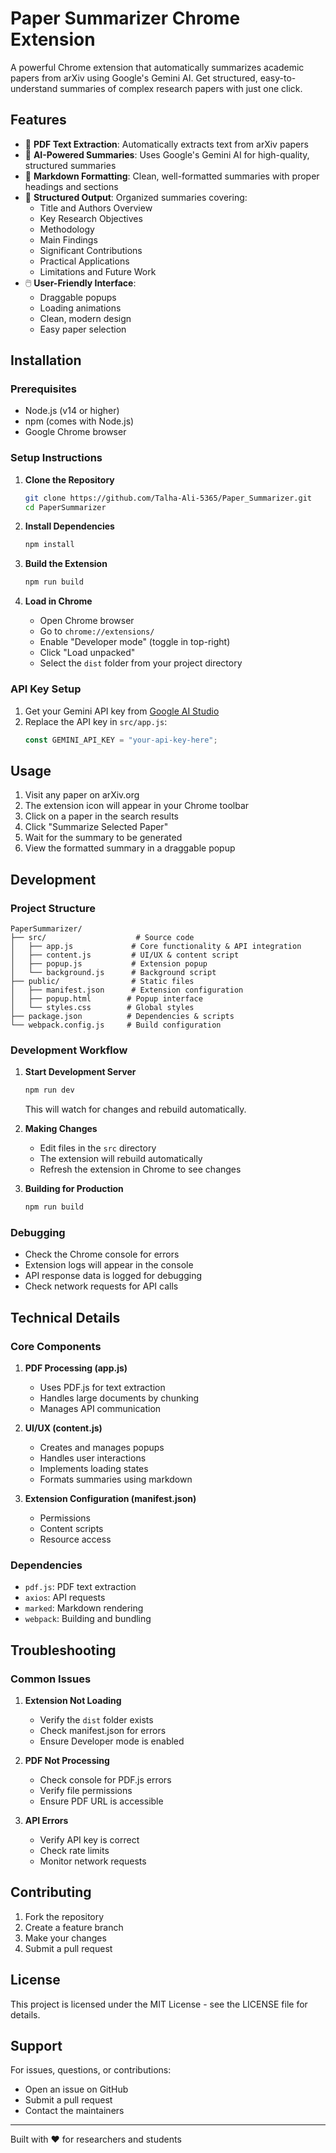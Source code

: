 # Paper Summarizer Chrome Extension

A powerful Chrome extension that automatically summarizes academic papers from arXiv using Google's Gemini AI. Get structured, easy-to-understand summaries of complex research papers with just one click.

## Features

- 📄 **PDF Text Extraction**: Automatically extracts text from arXiv papers
- 🤖 **AI-Powered Summaries**: Uses Google's Gemini AI for high-quality, structured summaries
- 📝 **Markdown Formatting**: Clean, well-formatted summaries with proper headings and sections
- 🎯 **Structured Output**: Organized summaries covering:
  - Title and Authors Overview
  - Key Research Objectives
  - Methodology
  - Main Findings
  - Significant Contributions
  - Practical Applications
  - Limitations and Future Work
- 🖱️ **User-Friendly Interface**: 
  - Draggable popups
  - Loading animations
  - Clean, modern design
  - Easy paper selection

## Installation

### Prerequisites

- Node.js (v14 or higher)
- npm (comes with Node.js)
- Google Chrome browser

### Setup Instructions

1. **Clone the Repository**
   ```bash
   git clone https://github.com/Talha-Ali-5365/Paper_Summarizer.git
   cd PaperSummarizer
   ```

2. **Install Dependencies**
   ```bash
   npm install
   ```

3. **Build the Extension**
   ```bash
   npm run build
   ```

4. **Load in Chrome**
   - Open Chrome browser
   - Go to `chrome://extensions/`
   - Enable "Developer mode" (toggle in top-right)
   - Click "Load unpacked"
   - Select the `dist` folder from your project directory

### API Key Setup

1. Get your Gemini API key from [Google AI Studio](https://makersuite.google.com/app/apikey)
2. Replace the API key in `src/app.js`:
   ```javascript
   const GEMINI_API_KEY = "your-api-key-here";
   ```

## Usage

1. Visit any paper on arXiv.org
2. The extension icon will appear in your Chrome toolbar
3. Click on a paper in the search results
4. Click "Summarize Selected Paper"
5. Wait for the summary to be generated
6. View the formatted summary in a draggable popup

## Development

### Project Structure
```
PaperSummarizer/
├── src/                    # Source code
│   ├── app.js             # Core functionality & API integration
│   ├── content.js         # UI/UX & content script
│   ├── popup.js           # Extension popup
│   └── background.js      # Background script
├── public/                # Static files
│   ├── manifest.json      # Extension configuration
│   ├── popup.html        # Popup interface
│   └── styles.css        # Global styles
├── package.json          # Dependencies & scripts
└── webpack.config.js     # Build configuration
```

### Development Workflow

1. **Start Development Server**
   ```bash
   npm run dev
   ```
   This will watch for changes and rebuild automatically.

2. **Making Changes**
   - Edit files in the `src` directory
   - The extension will rebuild automatically
   - Refresh the extension in Chrome to see changes

3. **Building for Production**
   ```bash
   npm run build
   ```

### Debugging

- Check the Chrome console for errors
- Extension logs will appear in the console
- API response data is logged for debugging
- Check network requests for API calls

## Technical Details

### Core Components

1. **PDF Processing (app.js)**
   - Uses PDF.js for text extraction
   - Handles large documents by chunking
   - Manages API communication

2. **UI/UX (content.js)**
   - Creates and manages popups
   - Handles user interactions
   - Implements loading states
   - Formats summaries using markdown

3. **Extension Configuration (manifest.json)**
   - Permissions
   - Content scripts
   - Resource access

### Dependencies

- `pdf.js`: PDF text extraction
- `axios`: API requests
- `marked`: Markdown rendering
- `webpack`: Building and bundling

## Troubleshooting

### Common Issues

1. **Extension Not Loading**
   - Verify the `dist` folder exists
   - Check manifest.json for errors
   - Ensure Developer mode is enabled

2. **PDF Not Processing**
   - Check console for PDF.js errors
   - Verify file permissions
   - Ensure PDF URL is accessible

3. **API Errors**
   - Verify API key is correct
   - Check rate limits
   - Monitor network requests

## Contributing

1. Fork the repository
2. Create a feature branch
3. Make your changes
4. Submit a pull request

## License

This project is licensed under the MIT License - see the LICENSE file for details.

## Support

For issues, questions, or contributions:
- Open an issue on GitHub
- Submit a pull request
- Contact the maintainers

---

Built with ❤️ for researchers and students
